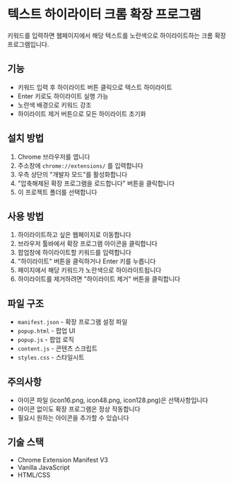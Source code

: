 # 텍스트 하이라이터 크롬 확장 프로그램

키워드를 입력하면 웹페이지에서 해당 텍스트를 노란색으로 하이라이트하는 크롬 확장 프로그램입니다.

## 기능

- 키워드 입력 후 하이라이트 버튼 클릭으로 텍스트 하이라이트
- Enter 키로도 하이라이트 실행 가능
- 노란색 배경으로 키워드 강조
- 하이라이트 제거 버튼으로 모든 하이라이트 초기화

## 설치 방법

1. Chrome 브라우저를 엽니다
2. 주소창에 `chrome://extensions/` 를 입력합니다
3. 우측 상단의 "개발자 모드"를 활성화합니다
4. "압축해제된 확장 프로그램을 로드합니다" 버튼을 클릭합니다
5. 이 프로젝트 폴더를 선택합니다

## 사용 방법

1. 하이라이트하고 싶은 웹페이지로 이동합니다
2. 브라우저 툴바에서 확장 프로그램 아이콘을 클릭합니다
3. 팝업창에 하이라이트할 키워드를 입력합니다
4. "하이라이트" 버튼을 클릭하거나 Enter 키를 누릅니다
5. 페이지에서 해당 키워드가 노란색으로 하이라이트됩니다
6. 하이라이트를 제거하려면 "하이라이트 제거" 버튼을 클릭합니다

## 파일 구조

- `manifest.json` - 확장 프로그램 설정 파일
- `popup.html` - 팝업 UI
- `popup.js` - 팝업 로직
- `content.js` - 콘텐츠 스크립트
- `styles.css` - 스타일시트

## 주의사항

- 아이콘 파일 (icon16.png, icon48.png, icon128.png)은 선택사항입니다
- 아이콘 없이도 확장 프로그램은 정상 작동합니다
- 필요시 원하는 아이콘을 추가할 수 있습니다

## 기술 스택

- Chrome Extension Manifest V3
- Vanilla JavaScript
- HTML/CSS
